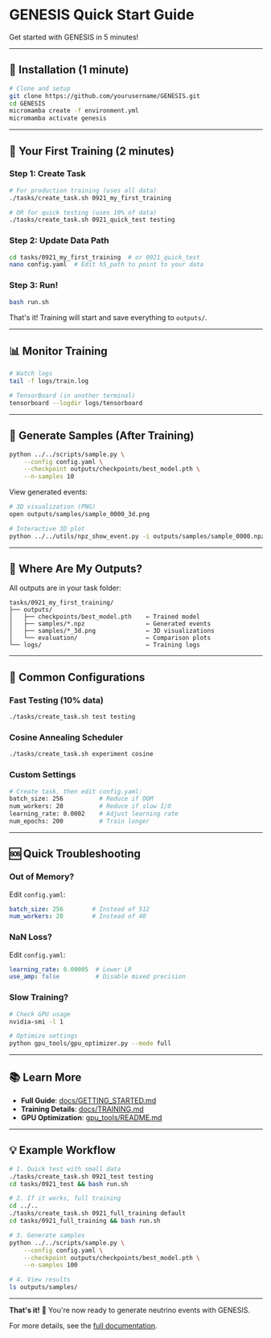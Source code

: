 # GENESIS Quick Start Guide

Get started with GENESIS in 5 minutes!

---

## 🚀 Installation (1 minute)

```bash
# Clone and setup
git clone https://github.com/yourusername/GENESIS.git
cd GENESIS
micromamba create -f environment.yml
micromamba activate genesis
```

---

## 🎯 Your First Training (2 minutes)

### Step 1: Create Task

```bash
# For production training (uses all data)
./tasks/create_task.sh 0921_my_first_training

# OR for quick testing (uses 10% of data)
./tasks/create_task.sh 0921_quick_test testing
```

### Step 2: Update Data Path

```bash
cd tasks/0921_my_first_training  # or 0921_quick_test
nano config.yaml  # Edit h5_path to point to your data
```

### Step 3: Run!

```bash
bash run.sh
```

That's it! Training will start and save everything to `outputs/`.

---

## 📊 Monitor Training

```bash
# Watch logs
tail -f logs/train.log

# TensorBoard (in another terminal)
tensorboard --logdir logs/tensorboard
```

---

## 🎨 Generate Samples (After Training)

```bash
python ../../scripts/sample.py \
    --config config.yaml \
    --checkpoint outputs/checkpoints/best_model.pth \
    --n-samples 10
```

View generated events:
```bash
# 3D visualization (PNG)
open outputs/samples/sample_0000_3d.png

# Interactive 3D plot
python ../../utils/npz_show_event.py -i outputs/samples/sample_0000.npz
```

---

## 📁 Where Are My Outputs?

All outputs are in your task folder:

```
tasks/0921_my_first_training/
├── outputs/
│   ├── checkpoints/best_model.pth    ← Trained model
│   ├── samples/*.npz                 ← Generated events
│   ├── samples/*_3d.png              ← 3D visualizations
│   └── evaluation/                   ← Comparison plots
└── logs/                             ← Training logs
```

---

## 🔧 Common Configurations

### Fast Testing (10% data)
```bash
./tasks/create_task.sh test testing
```

### Cosine Annealing Scheduler
```bash
./tasks/create_task.sh experiment cosine
```

### Custom Settings
```bash
# Create task, then edit config.yaml:
batch_size: 256          # Reduce if OOM
num_workers: 20          # Reduce if slow I/O
learning_rate: 0.0002    # Adjust learning rate
num_epochs: 200          # Train longer
```

---

## 🆘 Quick Troubleshooting

### Out of Memory?
Edit `config.yaml`:
```yaml
batch_size: 256        # Instead of 512
num_workers: 20        # Instead of 40
```

### NaN Loss?
Edit `config.yaml`:
```yaml
learning_rate: 0.00005  # Lower LR
use_amp: false          # Disable mixed precision
```

### Slow Training?
```bash
# Check GPU usage
nvidia-smi -l 1

# Optimize settings
python gpu_tools/gpu_optimizer.py --mode full
```

---

## 📚 Learn More

- **Full Guide**: [docs/GETTING_STARTED.md](docs/GETTING_STARTED.md)
- **Training Details**: [docs/TRAINING.md](docs/TRAINING.md)
- **GPU Optimization**: [gpu_tools/README.md](gpu_tools/README.md)

---

## 💡 Example Workflow

```bash
# 1. Quick test with small data
./tasks/create_task.sh 0921_test testing
cd tasks/0921_test && bash run.sh

# 2. If it works, full training
cd ../..
./tasks/create_task.sh 0921_full_training default
cd tasks/0921_full_training && bash run.sh

# 3. Generate samples
python ../../scripts/sample.py \
    --config config.yaml \
    --checkpoint outputs/checkpoints/best_model.pth \
    --n-samples 100

# 4. View results
ls outputs/samples/
```

---

**That's it!** 🎉 You're now ready to generate neutrino events with GENESIS.

For more details, see the [full documentation](docs/GETTING_STARTED.md).

